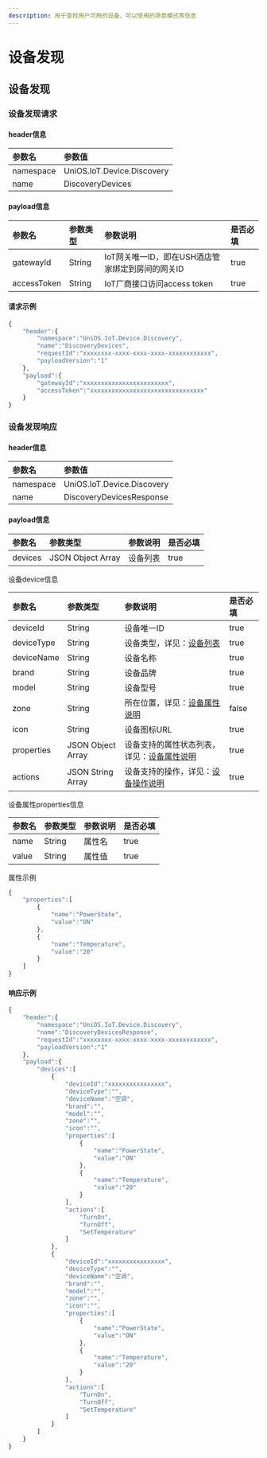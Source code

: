 ```yaml
---
description: 用于查找用户可用的设备、可以使用的场景模式等信息
---
```


# 设备发现

## 设备发现

### 设备发现请求

#### header信息

| 参数名 | 参数值 |
| :--- | :--- |
| namespace | UniOS.IoT.Device.Discovery |
| name | DiscoveryDevices |

#### payload信息

| 参数名 | 参数类型 | 参数说明 | 是否必填 |
| :--- | :--- | :--- | :--- |
| gatewayId | String | IoT网关唯一ID，即在USH酒店管家绑定到房间的网关ID | true |
| accessToken | String | IoT厂商接口访问access token | true |

#### 请求示例

```javascript
{
    "header":{
        "namespace":"UniOS.IoT.Device.Discovery",
        "name":"DiscoveryDevices",
        "requestId":"xxxxxxxx-xxxx-xxxx-xxxx-xxxxxxxxxxxx",
        "payloadVersion":"1"
    },
    "payload":{
        "gatewayId":"xxxxxxxxxxxxxxxxxxxxxxxx",
        "accessToken":"xxxxxxxxxxxxxxxxxxxxxxxxxxxxxxxx"
    }
}
```

### 设备发现响应

#### header信息

| 参数名 | 参数值 |
| :--- | :--- |
| namespace | UniOS.IoT.Device.Discovery |
| name | DiscoveryDevicesResponse |

#### payload信息

| 参数名 | 参数类型 | 参数说明 | 是否必填 |
| :--- | :--- | :--- | :--- |
| devices | JSON Object Array | 设备列表 | true |

设备device信息

| 参数名 | 参数类型 | 参数说明 | 是否必填 |
| :--- | :--- | :--- | :--- |
| deviceId | String | 设备唯一ID | true |
| deviceType | String | 设备类型，详见：[设备列表](zhi-chi-de-she-bei-lie-biao.md) | true |
| deviceName | String | 设备名称 | true |
| brand | String | 设备品牌 | true |
| model | String | 设备型号 | true |
| zone | String | 所在位置，详见：[设备属性说明](she-bei-shu-xing-shuo-ming.md#qu-yu-zone) | false |
| icon | String | 设备图标URL | true |
| properties | JSON Object Array | 设备支持的属性状态列表，详见：[设备属性说明](she-bei-shu-xing-shuo-ming.md) | true |
| actions | JSON String Array | 设备支持的操作，详见：[设备操作说明](namespace-ji-name-xiang-xi-shuo-ming.md#she-bei-kong-zhi-dui-ying-ushiotdevicecontrol) | true |

设备属性properties信息

| 参数名 | 参数类型 | 参数说明 | 是否必填 |
| :--- | :--- | :--- | :--- |
| name | String | 属性名 | true |
| value | String | 属性值 | true |

属性示例

```javascript
{
    "properties":[
        {
            "name":"PowerState",
            "value":"ON"
        },
        {
            "name":"Temperature",
            "value":"20"
        }
    ]
}
```

#### 响应示例

```javascript
{
    "header":{
        "namespace":"UniOS.IoT.Device.Discovery",
        "name":"DiscoveryDevicesResponse",
        "requestId":"xxxxxxxx-xxxx-xxxx-xxxx-xxxxxxxxxxxx",
        "payloadVersion":"1"
    },
    "payload":{
        "devices":[
            {
                "deviceId":"xxxxxxxxxxxxxxxx",
                "deviceType":"",
                "deviceName":"空调",
                "brand":"",
                "model":"",
                "zone":"",
                "icon":"",
                "properties":[
                    {
                        "name":"PowerState",
                        "value":"ON"
                    },
                    {
                        "name":"Temperature",
                        "value":"20"
                    }
                ],
                "actions":[
                    "TurnOn",
                    "TurnOff",
                    "SetTemperature"
                ]
            },
            {
                "deviceId":"xxxxxxxxxxxxxxxx",
                "deviceType":"",
                "deviceName":"空调",
                "brand":"",
                "model":"",
                "zone":"",
                "icon":"",
                "properties":[
                    {
                        "name":"PowerState",
                        "value":"ON"
                    },
                    {
                        "name":"Temperature",
                        "value":"20"
                    }
                ],
                "actions":[
                    "TurnOn",
                    "TurnOff",
                    "SetTemperature"
                ]
            }
        ]
    }
}
```


